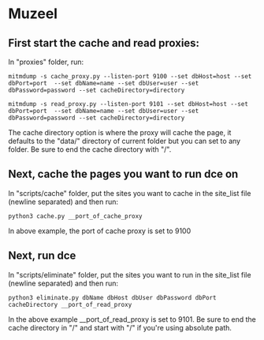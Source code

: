 # Muzeel

## First start the cache and read proxies:

In "proxies" folder, run:

```mitmdump -s cache_proxy.py --listen-port 9100 --set dbHost=host --set dbPort=port  --set dbName=name --set dbUser=user --set dbPassword=password --set cacheDirectory=directory```

```mitmdump -s read_proxy.py --listen-port 9101 --set dbHost=host --set dbPort=port  --set dbName=name --set dbUser=user --set dbPassword=password --set cacheDirectory=directory```

The cache directory option is where the proxy will cache the page, it defaults to the "data/" directory of current folder but you can set to any folder. Be sure to end the cache directory with "/".

## Next, cache the pages you want to run dce on

In "scripts/cache" folder, put the sites you want to cache in the site_list file (newline separated) and then run:

```python3 cache.py __port_of_cache_proxy```

In above example, the port of cache proxy is set to 9100

## Next, run dce

In "scripts/eliminate" folder, put the sites you want to run in the site_list file (newline separated) and then run:

```python3 eliminate.py dbName dbHost dbUser dbPassword dbPort cacheDirectory __port_of_read_proxy```

In the above example __port_of_read_proxy is set to 9101. Be sure to end the cache directory in "/" and start with "/" if you're using absolute path.